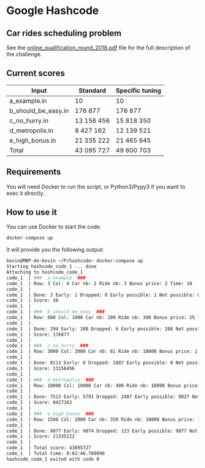 # Google Hashcode

## Car rides scheduling problem

See the [online_qualification_round_2018.pdf](online_qualification_round_2018.pdf) file for the full description of the challenge.

## Current scores

| Input                     |  Standard        | Specific tuning  |
|---------------------------|------------------|------------------|
| a_example.in              | 10               | 10               |
| b_should_be_easy.in       | 176 877          | 176 877          |
| c_no_hurry.in             | 13 156 456       | 15 818 350       |
| d_metropolis.in           | 8 427 162        | 12 139 521       |
| e_high_bonus.in           | 21 335 222       | 21 465 945       |
| Total                     | 43 095 727       | 49 600 703       | 


## Requirements
You will need Docker to run the script, or Python3/Pypy3 if you want to exec it directly.

## How to use it

You can use Docker to start the code.
```bash
docker-compose up
```

It will provide you the following output:

```bash
kevin@MBP-de-Kevin ~/P/hashcode> docker-compose up
Starting hashcode_code_1 ... done
Attaching to hashcode_code_1
code_1  | ###  a_example  ###
code_1  | Row: 3 Col: 4 Car nb: 2 Ride nb: 3 Bonus price: 2 Time: 10
code_1  |
code_1  | Done: 3 Early: 1 Dropped: 0 Early possible: 1 Not possible: 0
code_1  | Score: 10
code_1  |
code_1  | ###  b_should_be_easy  ###
code_1  | Row: 800 Col: 1000 Car nb: 100 Ride nb: 300 Bonus price: 25 Time: 25000
code_1  |
code_1  | Done: 294 Early: 288 Dropped: 6 Early possible: 288 Not possible: 6
code_1  | Score: 176877
code_1  |
code_1  | ###  c_no_hurry  ###
code_1  | Row: 3000 Col: 2000 Car nb: 81 Ride nb: 10000 Bonus price: 1 Time: 200000
code_1  |
code_1  | Done: 8113 Early: 0 Dropped: 1887 Early possible: 0 Not possible: 0
code_1  | Score: 13156456
code_1  |
code_1  | ###  d_metropolis  ###
code_1  | Row: 10000 Col: 10000 Car nb: 400 Ride nb: 10000 Bonus price: 2 Time: 50000
code_1  |
code_1  | Done: 7513 Early: 5791 Dropped: 2487 Early possible: 9827 Not possible: 12
code_1  | Score: 8427162
code_1  |
code_1  | ###  e_high_bonus  ###
code_1  | Row: 1500 Col: 2000 Car nb: 350 Ride nb: 10000 Bonus price: 1000 Time: 150000
code_1  |
code_1  | Done: 9877 Early: 9874 Dropped: 123 Early possible: 9877 Not possible: 16
code_1  | Score: 21335222
code_1  |
code_1  | Total score: 43095727
code_1  | Total time: 0:02:46.760090
hashcode_code_1 exited with code 0
```